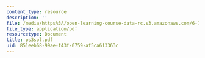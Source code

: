 ```yaml
---
content_type: resource
description: ''
file: /media/https%3A/open-learning-course-data-rc.s3.amazonaws.com/6-780-semiconductor-manufacturing-spring-2003/851eeb6899aef43f0759af5ca613363c_ps3sol.pdf
file_type: application/pdf
resourcetype: Document
title: ps3sol.pdf
uid: 851eeb68-99ae-f43f-0759-af5ca613363c
---
```

